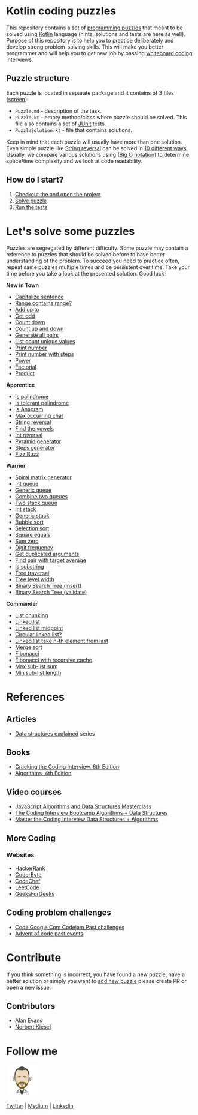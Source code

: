 # Kotlin coding puzzles

This repository contains a set of [programming puzzles](#lets-solve-some-puzzles) that meant to be solved using
[Kotlin](https://kotlinlang.org/) language (hints, solutions and tests are
here as well). Purpose of this repository is to help you to practice deliberately and develop strong problem-solving
skills. This will make you better programmer and will help you to get new job by passing
[whiteboard coding](https://www.quora.com/What-is-whiteboard-coding) interviews.

## Puzzle structure

Each puzzle is located in separate package and it contains of 3 files ([screen](./misc/image/SampleTask.png)):
- `Puzzle.md` - description of the task.
- `Puzzle.kt` - empty method/class where puzzle should be solved. This file also contains a set of
  [JUnit](https://junit.org/junit4/) tests.
- `PuzzleSolution.kt` - file that contains solutions. 

Keep in mind that each puzzle will usually have more than one solution. Even simple puzzle like
[String reversal](app/src/test/java/com/igorwojda/string/reverse/Reverse.md) can be solved in
[10 different ways](https://eddmann.com/posts/ten-ways-to-reverse-a-string-in-javascript/). Usually, we compare various
solutions using
([Big O notation](https://medium.com/karuna-sehgal/a-simplified-explanation-of-the-big-o-notation-82523585e835)) to
determine space/time complexity and we look at code readability.

## How do I start?
1. [Checkout the and open the project](https://github.com/igorwojda/kotlin-coding-puzzle/wiki/Checkout-and-open-the-project) 
2. [Solve puzzle](https://github.com/igorwojda/kotlin-coding-puzzle/wiki/Solving-coding-chalenges)
3. [Run the tests](https://github.com/igorwojda/kotlin-coding-puzzle/wiki/Running-tests)

# Let's solve some puzzles

Puzzles are segregated by different difficulty. Some puzzle may contain a reference to puzzles that should be solved
before to have better understanding of the problem. To succeed you need to practice often, repeat same puzzles multiple
times and be persistent over time. Take your time before you take a look at the presented solution. Good luck!

**New in Town**
- [Capitalize sentence](app/src/test/java/com/igorwojda/string/capitalizesentence/CapitalizeSentence.md)
- [Range contains range?](app/src/test/java/com/igorwojda/range/containsrange/ContainsRange.md)
- [Add up to](app/src/test/java/com/igorwojda/integer/addupto/AddUpTo.md)
- [Get odd](app/src/test/java/com/igorwojda/integer/getodd/GetOdd.md)
- [Count down](app/src/test/java/com/igorwojda/integer/countdown/CountDown.md)
- [Count up and down](app/src/test/java/com/igorwojda/integer/countupanddown/CountUpAndDown.md)
- [Generate all pairs](app/src/test/java/com/igorwojda/integer/generateallpairs/GenerateAllPairs.md)
- [List count unique values](app/src/test/java/com/igorwojda/list/countuniquevalues/CountUniqueValues.md)
- [Print number](app/src/test/java/com/igorwojda/various/printnumber/basic/PrintNumber.md)
- [Print number with steps](app/src/test/java/com/igorwojda/various/printnumber/steps/PrintNumberWithSteps.md)
- [Power](app/src/test/java/com/igorwojda/integer/power/Power.md)
- [Factorial](app/src/test/java/com/igorwojda/integer/factorial/Factorial.md)
- [Product](app/src/test/java/com/igorwojda/list/product/Product.md)

**Apprentice**
- [Is palindrome](app/src/test/java/com/igorwojda/string/ispalindrome/basic/IsPalindrome.md)
- [Is tolerant palindrome](app/src/test/java/com/igorwojda/string/ispalindrome/tolerant/IsTolerantPalindrome.md)
- [Is Anagram](app/src/test/java/com/igorwojda/string/isanagram/IsAnagram.md)
- [Max occurring char](app/src/test/java/com/igorwojda/string/maxchar/MaxOccurrentChar.md)
- [String reversal](app/src/test/java/com/igorwojda/string/reverse/Reverse.md)
- [Find the vowels](app/src/test/java/com/igorwojda/string/vowels/Vowels.md)
- [Int reversal](app/src/test/java/com/igorwojda/integer/reverse/Reverse.md)
- [Pyramid generator](app/src/test/java/com/igorwojda/various/pyramidgenerator/PyramidGenerator.md)
- [Steps generator](app/src/test/java/com/igorwojda/various/stepsgenerator/StepsGenerator.md)
- [Fizz Buzz](app/src/test/java/com/igorwojda/various/fizzbuzz/FizzBuzz.md)

**Warrior** 
- [Spiral matrix generator](app/src/test/java/com/igorwojda/various/spiralmatrixgenerator/SpiralMatrixGenerator.md)
- [Int queue](app/src/test/java/com/igorwojda/queue/int/IntQueue.md)
- [Generic queue](app/src/test/java/com/igorwojda/queue/generic/GenericQueue.md)
- [Combine two queues](app/src/test/java/com/igorwojda/queue/weave/Weave.md)
- [Two stack queue](app/src/test/java/com/igorwojda/queue/twostack/TwoStackQueue.md)
- [Int stack](app/src/test/java/com/igorwojda/stack/int/IntStack.md)
- [Generic stack](app/src/test/java/com/igorwojda/stack/generic/GenericStack.md)
- [Bubble sort](app/src/test/java/com/igorwojda/list/bubblesort/BubbleSort.md)
- [Selection sort](app/src/test/java/com/igorwojda/list/selectionsort/SelectionSort.md)
- [Square equals](app/src/test/java/com/igorwojda/list/squareequal/SquareEquals.md)
- [Sum zero](app/src/test/java/com/igorwojda/list/sumzero/SumZero.md)
- [Digit frequency](app/src/test/java/com/igorwojda/integer/digitfrequency/DigitFrequency.md)
- [Get duplicated arguments](app/src/test/java/com/igorwojda/string/getduplicatedparams/GetDuplicatedArguments.md)
- [Find pair with target average](app/src/test/java/com/igorwojda/list/pairaverage/PairAverage.md)
- [Is substring](app/src/test/java/com/igorwojda/string/issubstring/IsSubstring.md)
- [Tree traversal](app/src/test/java/com/igorwojda/tree/traversal/TreeTraversal.md)
- [Tree level width](app/src/test/java/com/igorwojda/tree/levelwidth/LevelWidth.md)
- [Binary Search Tree (insert)](app/src/test/java/com/igorwojda/binarytree/insert/Insert.md)
- [Binary Search Tree (validate)](app/src/test/java/com/igorwojda/binarytree/validate/Validate.md)

**Commander**
- [List chunking](app/src/test/java/com/igorwojda/list/listchunk/ListChunk.md)
- [Linked list](app/src/test/java/com/igorwojda/linkedlist/base/LinkedList.md)
- [Linked list midpoint](app/src/test/java/com/igorwojda/linkedlist/midpoint/Midpoint.md)
- [Circular linked list?](app/src/test/java/com/igorwojda/linkedlist/circularcheck/CircularCheck.md)
- [Linked list take n-th element from last](app/src/test/java/com/igorwojda/linkedlist/fromlast/FromLast.md)
- [Merge sort](app/src/test/java/com/igorwojda/list/mergesort/MergeSort.md)
- [Fibonacci](app/src/test/java/com/igorwojda/various/fibonacci/basic/Fibonacci.md)
- [Fibonacci with recursive cache](app/src/test/java/com/igorwojda/various/fibonacci/recursivecached/FibonacciRecursiveCached.md)
- [Max sub-list sum](app/src/test/java/com/igorwojda/list/maxsublistsum/MaxSubListSum.md)
- [Min sub-list length](app/src/test/java/com/igorwojda/list/minsublistlength/MinSubListLength.md)

# References

## Articles

- [Data structures explained](https://medium.com/basecs/tagged/data-structures) series

## Books

- [Cracking the Coding Interview, 6th Edition](https://www.amazon.co.uk/Cracking-Coding-Interview-6th-Programming/dp/0984782850/)
- [Algorithms, 4th Edition](https://algs4.cs.princeton.edu/home/)

## Video courses

- [JavaScript Algorithms and Data Structures Masterclass](https://www.udemy.com/js-algorithms-and-data-structures-masterclass/)
- [The Coding Interview Bootcamp Algorithms + Data Structures](https://www.udemy.com/coding-interview-bootcamp-algorithms-and-data-structure/)
- [Master the Coding Interview Data Structures + Algorithms](https://www.udemy.com/master-the-coding-interview-data-structures-algorithms/)

## More Coding

### Websites

- [HackerRank](https://www.hackerrank.com/)
- [CoderByte](https://coderbyte.com/challenges)
- [CodeChef](https://www.codechef.com/problems/school)
- [LeetCode](https://leetcode.com/problemset/all)
- [GeeksForGeeks](https://www.geeksforgeeks.org)

## Coding problem challenges
- [Code Google Com Codejam Past challenges](https://code.google.com/codejam/past-contests)
- [Advent of code past events](https://adventofcode.com/2018/events)

# Contribute

If you think something is incorrect, you have found a new puzzle, have a better solution or simply you want to
[add new puzzle](https://github.com/igorwojda/kotlin-coding-puzzle/wiki/Adding-a-new-puzzle) please create PR or open a
new issue.

## Contributors

- [Alan Evans](https://github.com/alanevansbc)
- [Norbert Kiesel](https://github.com/nkiesel)

# Follow me

![avatar.png](misc/image/avatar.png)

[Twitter](https://twitter.com/igorwojda) | [Medium](https://medium.com/@igorwojda) | [Linkedin](https://www.linkedin.com/in/igorwojda/)
